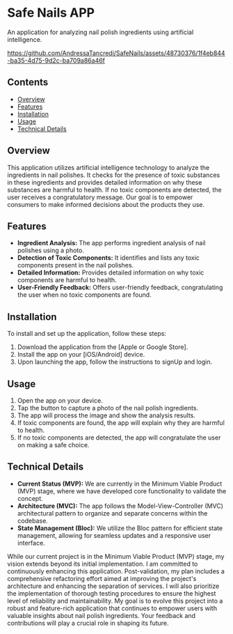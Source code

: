 # Safe Nails APP

An application for analyzing nail polish ingredients using artificial intelligence.

https://github.com/AndressaTancredi/SafeNails/assets/48730376/1f4eb844-ba35-4d75-9d2c-ba709a86a46f

## Contents

- [Overview](#overview)
- [Features](#features)
- [Installation](#installation)
- [Usage](#usage)
- [Technical Details](#Technical-Details)

## Overview

This application utilizes artificial intelligence technology to analyze the ingredients in nail polishes. It checks for the presence of toxic substances in these ingredients and provides detailed information on why these substances are harmful to health. If no toxic components are detected, the user receives a congratulatory message. Our goal is to empower consumers to make informed decisions about the products they use.

## Features

- **Ingredient Analysis:** The app performs ingredient analysis of nail polishes using a photo.
- **Detection of Toxic Components:** It identifies and lists any toxic components present in the nail polishes.
- **Detailed Information:** Provides detailed information on why toxic components are harmful to health.
- **User-Friendly Feedback:** Offers user-friendly feedback, congratulating the user when no toxic components are found.

## Installation

To install and set up the application, follow these steps:

1. Download the application from the [Apple or Google Store].
2. Install the app on your [iOS/Android] device.
3. Upon launching the app, follow the instructions to signUp and login.

## Usage

1. Open the app on your device.
2. Tap the button to capture a photo of the nail polish ingredients.
3. The app will process the image and show the analysis results.
4. If toxic components are found, the app will explain why they are harmful to health.
5. If no toxic components are detected, the app will congratulate the user on making a safe choice.

## Technical Details

- **Current Status (MVP):** We are currently in the Minimum Viable Product (MVP) stage, where we have developed core functionality to validate the concept.
- **Architecture (MVC):** The app follows the Model-View-Controller (MVC) architectural pattern to organize and separate concerns within the codebase.
- **State Management (Bloc):** We utilize the Bloc pattern for efficient state management, allowing for seamless updates and a responsive user interface.

While our current project is in the Minimum Viable Product (MVP) stage, my vision extends beyond its initial implementation. I am committed to continuously enhancing this application. Post-validation, my plan includes a comprehensive refactoring effort aimed at improving the project's architecture and enhancing the separation of services. I will also prioritize the implementation of thorough testing procedures to ensure the highest level of reliability and maintainability. My goal is to evolve this project into a robust and feature-rich application that continues to empower users with valuable insights about nail polish ingredients. Your feedback and contributions will play a crucial role in shaping its future.

